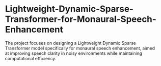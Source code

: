 # Lightweight-Dynamic-Sparse-Transformer-for-Monaural-Speech-Enhancement
The project focuses on designing a Lightweight Dynamic Sparse Transformer model specifically for monaural speech enhancement, aimed at improving speech clarity in noisy environments while maintaining computational efficiency.
